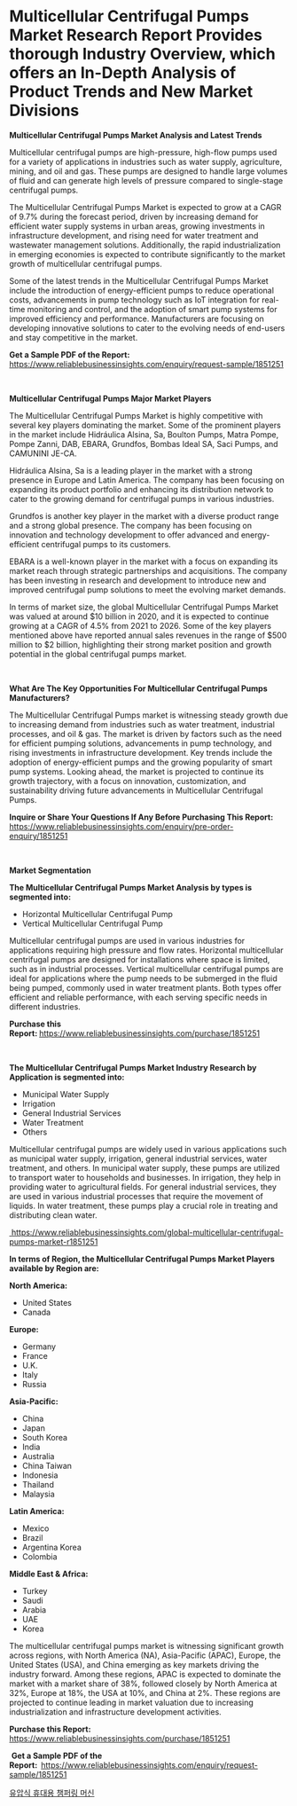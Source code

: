 <p><h1>Multicellular Centrifugal Pumps Market Research Report Provides thorough Industry Overview, which offers an In-Depth Analysis of Product Trends and New Market Divisions</h1></p><p><strong>Multicellular Centrifugal Pumps Market Analysis and Latest Trends</strong></p>
<p><p>Multicellular centrifugal pumps are high-pressure, high-flow pumps used for a variety of applications in industries such as water supply, agriculture, mining, and oil and gas. These pumps are designed to handle large volumes of fluid and can generate high levels of pressure compared to single-stage centrifugal pumps.</p><p>The Multicellular Centrifugal Pumps Market is expected to grow at a CAGR of 9.7% during the forecast period, driven by increasing demand for efficient water supply systems in urban areas, growing investments in infrastructure development, and rising need for water treatment and wastewater management solutions. Additionally, the rapid industrialization in emerging economies is expected to contribute significantly to the market growth of multicellular centrifugal pumps.</p><p>Some of the latest trends in the Multicellular Centrifugal Pumps Market include the introduction of energy-efficient pumps to reduce operational costs, advancements in pump technology such as IoT integration for real-time monitoring and control, and the adoption of smart pump systems for improved efficiency and performance. Manufacturers are focusing on developing innovative solutions to cater to the evolving needs of end-users and stay competitive in the market.</p></p>
<p><strong>Get a Sample PDF of the Report:&nbsp;</strong> <a href="https://www.reliablebusinessinsights.com/enquiry/request-sample/1851251">https://www.reliablebusinessinsights.com/enquiry/request-sample/1851251</a></p>
<p>&nbsp;</p>
<p><strong>Multicellular Centrifugal Pumps Major Market Players</strong></p>
<p><p>The Multicellular Centrifugal Pumps Market is highly competitive with several key players dominating the market. Some of the prominent players in the market include Hidráulica Alsina, Sa, Boulton Pumps, Matra Pompe, Pompe Zanni, DAB, EBARA, Grundfos, Bombas Ideal SA, Saci Pumps, and CAMUNINI JE-CA.</p><p>Hidráulica Alsina, Sa is a leading player in the market with a strong presence in Europe and Latin America. The company has been focusing on expanding its product portfolio and enhancing its distribution network to cater to the growing demand for centrifugal pumps in various industries.</p><p>Grundfos is another key player in the market with a diverse product range and a strong global presence. The company has been focusing on innovation and technology development to offer advanced and energy-efficient centrifugal pumps to its customers.</p><p>EBARA is a well-known player in the market with a focus on expanding its market reach through strategic partnerships and acquisitions. The company has been investing in research and development to introduce new and improved centrifugal pump solutions to meet the evolving market demands.</p><p>In terms of market size, the global Multicellular Centrifugal Pumps Market was valued at around $10 billion in 2020, and it is expected to continue growing at a CAGR of 4.5% from 2021 to 2026. Some of the key players mentioned above have reported annual sales revenues in the range of $500 million to $2 billion, highlighting their strong market position and growth potential in the global centrifugal pumps market.</p></p>
<p>&nbsp;</p>
<p><strong>What Are The Key Opportunities For Multicellular Centrifugal Pumps Manufacturers?</strong></p>
<p><p>The Multicellular Centrifugal Pumps market is witnessing steady growth due to increasing demand from industries such as water treatment, industrial processes, and oil & gas. The market is driven by factors such as the need for efficient pumping solutions, advancements in pump technology, and rising investments in infrastructure development. Key trends include the adoption of energy-efficient pumps and the growing popularity of smart pump systems. Looking ahead, the market is projected to continue its growth trajectory, with a focus on innovation, customization, and sustainability driving future advancements in Multicellular Centrifugal Pumps.</p></p>
<p><strong>Inquire or Share Your Questions If Any Before Purchasing This Report:</strong> <a href="https://www.reliablebusinessinsights.com/enquiry/pre-order-enquiry/1851251">https://www.reliablebusinessinsights.com/enquiry/pre-order-enquiry/1851251</a></p>
<p>&nbsp;</p>
<p><strong>Market Segmentation</strong></p>
<p><strong>The Multicellular Centrifugal Pumps Market Analysis by types is segmented into:</strong></p>
<p><ul><li>Horizontal Multicellular Centrifugal Pump</li><li>Vertical Multicellular Centrifugal Pump</li></ul></p>
<p><p>Multicellular centrifugal pumps are used in various industries for applications requiring high pressure and flow rates. Horizontal multicellular centrifugal pumps are designed for installations where space is limited, such as in industrial processes. Vertical multicellular centrifugal pumps are ideal for applications where the pump needs to be submerged in the fluid being pumped, commonly used in water treatment plants. Both types offer efficient and reliable performance, with each serving specific needs in different industries.</p></p>
<p><strong>Purchase this Report:&nbsp;</strong><a href="https://www.reliablebusinessinsights.com/purchase/1851251">https://www.reliablebusinessinsights.com/purchase/1851251</a></p>
<p>&nbsp;</p>
<p><strong>The Multicellular Centrifugal Pumps Market Industry Research by Application is segmented into:</strong></p>
<p><ul><li>Municipal Water Supply</li><li>Irrigation</li><li>General Industrial Services</li><li>Water Treatment</li><li>Others</li></ul></p>
<p><p>Multicellular centrifugal pumps are widely used in various applications such as municipal water supply, irrigation, general industrial services, water treatment, and others. In municipal water supply, these pumps are utilized to transport water to households and businesses. In irrigation, they help in providing water to agricultural fields. For general industrial services, they are used in various industrial processes that require the movement of liquids. In water treatment, these pumps play a crucial role in treating and distributing clean water.</p></p>
<p><a href="https://www.reliablebusinessinsights.com/global-multicellular-centrifugal-pumps-market-r1851251">&nbsp;https://www.reliablebusinessinsights.com/global-multicellular-centrifugal-pumps-market-r1851251</a></p>
<p><strong>In terms of Region, the Multicellular Centrifugal Pumps Market Players available by Region are:</strong></p>
<p>
    <p> <strong> North America: </strong>
        <ul>
            <li>United States</li>
            <li>Canada</li>
        </ul>
        </p> 
    <p> <strong> Europe: </strong>
        <ul>
            <li>Germany</li>
            <li>France</li>
            <li>U.K.</li>
            <li>Italy</li>
            <li>Russia</li>
        </ul>
        </p> 
    <p> <strong> Asia-Pacific: </strong>
        <ul>
            <li>China</li>
            <li>Japan</li>
            <li>South Korea</li>
            <li>India</li>
            <li>Australia</li>
            <li>China Taiwan</li>
            <li>Indonesia</li>
            <li>Thailand</li>
            <li>Malaysia</li>
        </ul>
        </p> 
    <p> <strong> Latin America: </strong>
        <ul>
            <li>Mexico</li>
            <li>Brazil</li>
            <li>Argentina Korea</li>
            <li>Colombia</li>
        </ul>
        </p> 
    <p> <strong> Middle East & Africa: </strong>
        <ul>
            <li>Turkey</li>
            <li>Saudi</li>
            <li>Arabia</li>
            <li>UAE</li>
            <li>Korea</li>
        </ul>
    </p>
    </p>
<p><p>The multicellular centrifugal pumps market is witnessing significant growth across regions, with North America (NA), Asia-Pacific (APAC), Europe, the United States (USA), and China emerging as key markets driving the industry forward. Among these regions, APAC is expected to dominate the market with a market share of 38%, followed closely by North America at 32%, Europe at 18%, the USA at 10%, and China at 2%. These regions are projected to continue leading in market valuation due to increasing industrialization and infrastructure development activities.</p></p>
<p><strong>Purchase this Report: </strong><a href="https://www.reliablebusinessinsights.com/purchase/1851251">https://www.reliablebusinessinsights.com/purchase/1851251</a></p>
<p>&nbsp;<strong>Get a Sample PDF of the Report:&nbsp;&nbsp;</strong><a href="https://www.reliablebusinessinsights.com/enquiry/request-sample/1851251">https://www.reliablebusinessinsights.com/enquiry/request-sample/1851251</a></p>
<p><strong></strong></p>
<p><p><a href="https://medium.com/@antosuigrtley99783676/%EC%88%98%EB%8F%99%EC%8B%9D-%EC%9D%B4%EB%8F%99%ED%98%95-%EC%83%B4%ED%8D%BC%EB%A7%81-%EA%B8%B0%EA%B3%84-%EC%8B%9C%EC%9E%A5-%EA%B7%9C%EB%AA%A8-cagr-2024-2030%EB%85%84-%ED%8A%B8%EB%A0%8C%EB%93%9C-4dada2a1e3db">유압식 휴대용 챔퍼링 머신</a></p></p>